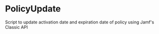 # PolicyUpdate
Script to update activation date and expiration date of policy using Jamf's Classic API

